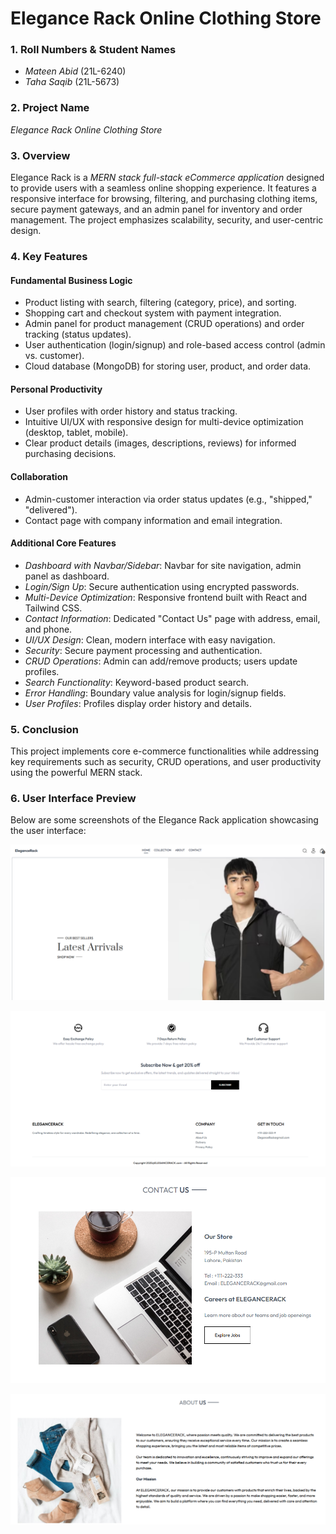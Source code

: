 # Elegance Rack Online Clothing Store

### 1. Roll Numbers & Student Names
- *Mateen Abid* (21L-6240)  
- *Taha Saqib* (21L-5673)

### 2. Project Name
*Elegance Rack Online Clothing Store*

### 3. Overview
Elegance Rack is a *MERN stack full-stack eCommerce application* designed to provide users with a seamless online shopping experience. It features a responsive interface for browsing, filtering, and purchasing clothing items, secure payment gateways, and an admin panel for inventory and order management. The project emphasizes scalability, security, and user-centric design.

### 4. Key Features

#### Fundamental Business Logic
- Product listing with search, filtering (category, price), and sorting.
- Shopping cart and checkout system with payment integration.
- Admin panel for product management (CRUD operations) and order tracking (status updates).
- User authentication (login/signup) and role-based access control (admin vs. customer).
- Cloud database (MongoDB) for storing user, product, and order data.

#### Personal Productivity
- User profiles with order history and status tracking.
- Intuitive UI/UX with responsive design for multi-device optimization (desktop, tablet, mobile).
- Clear product details (images, descriptions, reviews) for informed purchasing decisions.

#### Collaboration
- Admin-customer interaction via order status updates (e.g., "shipped," "delivered").
- Contact page with company information and email integration.

#### Additional Core Features
- *Dashboard with Navbar/Sidebar*: Navbar for site navigation, admin panel as dashboard.
- *Login/Sign Up*: Secure authentication using encrypted passwords.
- *Multi-Device Optimization*: Responsive frontend built with React and Tailwind CSS.
- *Contact Information*: Dedicated "Contact Us" page with address, email, and phone.
- *UI/UX Design*: Clean, modern interface with easy navigation.
- *Security*: Secure payment processing and authentication.
- *CRUD Operations*: Admin can add/remove products; users update profiles.
- *Search Functionality*: Keyword-based product search.
- *Error Handling*: Boundary value analysis for login/signup fields.
- *User Profiles*: Profiles display order history and details.

### 5. Conclusion
This project implements core e-commerce functionalities while addressing key requirements such as security, CRUD operations, and user productivity using the powerful MERN stack.

### 6. User Interface Preview

Below are some screenshots of the Elegance Rack application showcasing the user interface:

![Homepage](./assets/11.png)  

![Product Listing](./assets/111.png)  

![Product Details](./assets/33.png)  

![Shopping Cart](./assets/44.png)  
